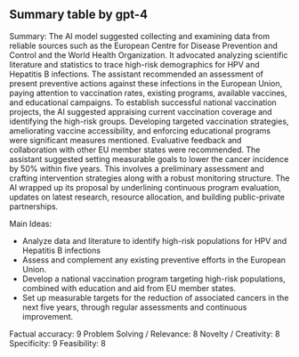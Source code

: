 ## Summary table by gpt-4
Summary: 
The AI model suggested collecting and examining data from reliable sources such as the European Centre for Disease Prevention and Control and the World Health Organization. It advocated analyzing scientific literature and statistics to trace high-risk demographics for HPV and Hepatitis B infections. The assistant recommended an assessment of present preventive actions against these infections in the European Union, paying attention to vaccination rates, existing programs, available vaccines, and educational campaigns. To establish successful national vaccination projects, the AI suggested appraising current vaccination coverage and identifying the high-risk groups. Developing targeted vaccination strategies, ameliorating vaccine accessibility, and enforcing educational programs were significant measures mentioned. Evaluative feedback and collaboration with other EU member states were recommended. The assistant suggested setting measurable goals to lower the cancer incidence by 50% within five years. This involves a preliminary assessment and crafting intervention strategies along with a robust monitoring structure. The AI wrapped up its proposal by underlining continuous program evaluation, updates on latest research, resource allocation, and building public-private partnerships.

Main Ideas: 
- Analyze data and literature to identify high-risk populations for HPV and Hepatitis B infections 
- Assess and complement any existing preventive efforts in the European Union.
- Develop a national vaccination program targeting high-risk populations, combined with education and aid from EU member states.
- Set up measurable targets for the reduction of associated cancers in the next five years, through regular assessments and continuous improvement.

Factual accuracy: 9
Problem Solving / Relevance: 8
Novelty / Creativity: 8
Specificity: 9
Feasibility: 8
